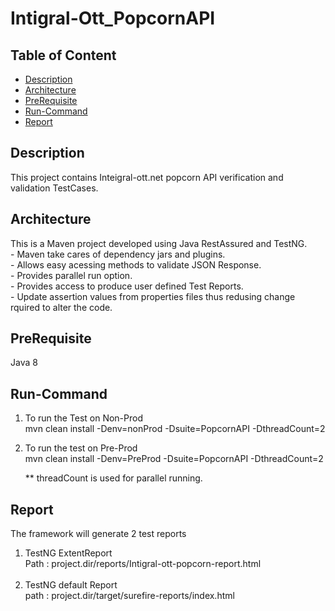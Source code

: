 # Intigral-Ott_PopcornAPI

## Table of Content
- [Description](#description)
- [Architecture](#architecture)
- [PreRequisite](#prerequisite)
- [Run-Command](#run-command)
- [Report](#report)

## Description
   This project contains Inteigral-ott.net popcorn API verification and validation TestCases.
## Architecture
  This is a Maven project developed using Java RestAssured and TestNG.<br/>
    - Maven take cares of dependency jars and plugins.<br/>
    - Allows easy acessing methods to validate JSON Response.<br/> 
    - Provides parallel run option.<br/>
    - Provides access to produce user defined Test Reports.<br/>
    - Update assertion values from properties files thus redusing change rquired to alter the code.<br/>
    
  
## PreRequisite
  Java 8
  
## Run-Command
  1. To run the Test on Non-Prod<br/>
      mvn clean install -Denv=nonProd -Dsuite=PopcornAPI -DthreadCount=2 <br/>
      
  2.  To run the test on Pre-Prod<br/>
      mvn clean install -Denv=PreProd -Dsuite=PopcornAPI -DthreadCount=2<br/>
      
      ** threadCount is used for parallel running. 
      
## Report
   The framework will generate 2 test reports<br/>
   1. TestNG ExtentReport <br/>
      Path : project.dir/reports/Intigral-ott-popcorn-report.html<br/>
      <br/>
   2. TestNG default Report <br/>
      path : project.dir/target/surefire-reports/index.html
         
